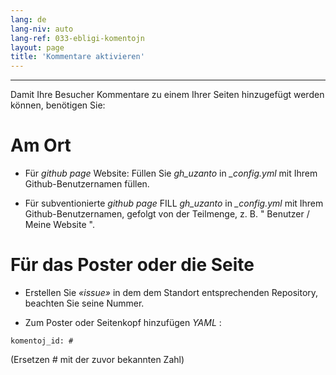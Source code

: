```yaml
---
lang: de
lang-niv: auto
lang-ref: 033-ebligi-komentojn
layout: page
title: 'Kommentare aktivieren'
---
```


---

Damit Ihre Besucher Kommentare zu einem Ihrer Seiten hinzugefügt werden können, benötigen Sie: 

# Am Ort
 * Für   _github page_   Website: Füllen Sie   _gh\_uzanto_   in   _\_config.yml_   mit Ihrem Github-Benutzernamen füllen.  


 * Für subventionierte   _github page_  FILL   _gh\_uzanto_   in   _\_config.yml_   mit Ihrem Github-Benutzernamen, gefolgt von der Teilmenge, z. B.  " Benutzer / Meine Website ".  



# Für das Poster oder die Seite
 * Erstellen Sie  _«issue»_  in dem dem Standort entsprechenden Repository, beachten Sie seine Nummer. 



 * Zum Poster oder Seitenkopf hinzufügen _YAML_ :  



```
komentoj_id: #
```
(Ersetzen _#_ mit der zuvor bekannten Zahl)
